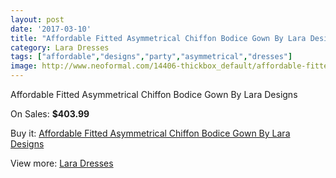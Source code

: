 ```yaml
---
layout: post
date: '2017-03-10'
title: "Affordable Fitted Asymmetrical Chiffon Bodice Gown By Lara Designs"
category: Lara Dresses
tags: ["affordable","designs","party","asymmetrical","dresses"]
image: http://www.neoformal.com/14406-thickbox_default/affordable-fitted-asymmetrical-chiffon-bodice-gown-by-lara-designs.jpg
---
```

Affordable Fitted Asymmetrical Chiffon Bodice Gown By Lara Designs

On Sales: **$403.99**
<a href="https://www.neoformal.com/en/lara-dresses/4916-affordable-fitted-asymmetrical-chiffon-bodice-gown-by-lara-designs.html"><amp-img layout="responsive" width="600" height="600" src="//www.neoformal.com/14406-thickbox_default/affordable-fitted-asymmetrical-chiffon-bodice-gown-by-lara-designs.jpg" alt="Affordable Fitted Asymmetrical Chiffon Bodice Gown By Lara Designs 0" /></a>
<a href="https://www.neoformal.com/en/lara-dresses/4916-affordable-fitted-asymmetrical-chiffon-bodice-gown-by-lara-designs.html"><amp-img layout="responsive" width="600" height="600" src="//www.neoformal.com/14407-thickbox_default/affordable-fitted-asymmetrical-chiffon-bodice-gown-by-lara-designs.jpg" alt="Affordable Fitted Asymmetrical Chiffon Bodice Gown By Lara Designs 1" /></a>
<a href="https://www.neoformal.com/en/lara-dresses/4916-affordable-fitted-asymmetrical-chiffon-bodice-gown-by-lara-designs.html"><amp-img layout="responsive" width="600" height="600" src="//www.neoformal.com/14408-thickbox_default/affordable-fitted-asymmetrical-chiffon-bodice-gown-by-lara-designs.jpg" alt="Affordable Fitted Asymmetrical Chiffon Bodice Gown By Lara Designs 2" /></a>
<a href="https://www.neoformal.com/en/lara-dresses/4916-affordable-fitted-asymmetrical-chiffon-bodice-gown-by-lara-designs.html"><amp-img layout="responsive" width="600" height="600" src="//www.neoformal.com/14409-thickbox_default/affordable-fitted-asymmetrical-chiffon-bodice-gown-by-lara-designs.jpg" alt="Affordable Fitted Asymmetrical Chiffon Bodice Gown By Lara Designs 3" /></a>

Buy it: [Affordable Fitted Asymmetrical Chiffon Bodice Gown By Lara Designs](https://www.neoformal.com/en/lara-dresses/4916-affordable-fitted-asymmetrical-chiffon-bodice-gown-by-lara-designs.html "Affordable Fitted Asymmetrical Chiffon Bodice Gown By Lara Designs")

View more: [Lara Dresses](https://www.neoformal.com/en/57-lara-dresses "Lara Dresses")